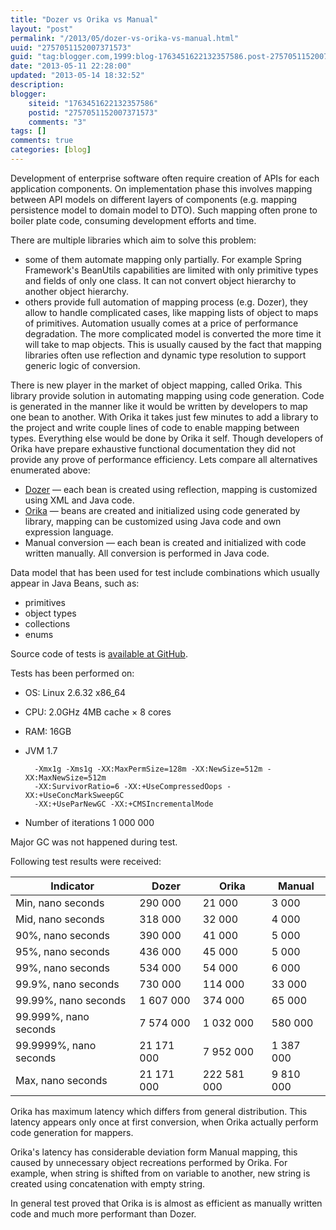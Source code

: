 ```yaml
---
title: "Dozer vs Orika vs Manual"
layout: "post"
permalink: "/2013/05/dozer-vs-orika-vs-manual.html"
uuid: "2757051152007371573"
guid: "tag:blogger.com,1999:blog-1763451622132357586.post-2757051152007371573"
date: "2013-05-11 22:28:00"
updated: "2013-05-14 18:32:52"
description: 
blogger:
    siteid: "1763451622132357586"
    postid: "2757051152007371573"
    comments: "3"
tags: []
comments: true
categories: [blog]
---
```


Development of enterprise software often require creation of APIs for each application components. On implementation phase this involves mapping between API models on different layers of components (e.g. mapping persistence model to domain model to DTO). Such mapping often prone to boiler plate code, consuming development efforts and time.

There are multiple libraries which aim to solve this problem:

* some of them automate mapping only partially. For example Spring Framework's BeanUtils capabilities are limited with only primitive types and fields of only one class. It can not convert object hierarchy to another object hierarchy.
* others provide full automation of mapping process (e.g. Dozer), they allow to handle complicated cases, like mapping lists of object to maps of primitives. Automation usually comes at a price of performance degradation. The more complicated model is converted the more time it will take to map objects. This is usually caused by the fact that mapping libraries often use reflection and dynamic type resolution to support generic logic of conversion.

There is new player in the market of object mapping, called Orika. This library provide solution in automating mapping using code generation. Code is generated in the manner like it would be written by developers to map one bean to another. With Orika it takes just few minutes to add a library to the project and write couple lines of code to enable mapping between types. Everything else would be done by Orika it self. Though developers of Orika have prepare exhaustive functional documentation they did not provide any prove of performance efficiency. Lets compare all alternatives enumerated above:

* <a href="http://dozer.sourceforge.net/">Dozer</a> — each bean is created using reflection, mapping is customized using XML and Java code.
* <a href="http://orika-mapper.github.io/orika-docs/index.html">Orika</a> — beans are created and initialized using code generated by library, mapping can be customized using Java code and own expression language.
* Manual conversion — each bean is created and initialized with code written manually. All conversion is performed in Java code.

Data model that has been used for test include combinations which usually appear in Java Beans, such as:

* primitives
* object types
* collections
* enums

Source code of tests is <a href="https://github.com/galak-fyyar/compare-java-converters" target="_blank">available at GitHub</a>.

Tests has been performed on:

* OS: Linux 2.6.32 x86_64
* CPU: 2.0GHz 4MB cache × 8 cores
* RAM: 16GB
* JVM 1.7

        -Xmx1g -Xms1g -XX:MaxPermSize=128m -XX:NewSize=512m -XX:MaxNewSize=512m
        -XX:SurvivorRatio=6 -XX:+UseCompressedOops -XX:+UseConcMarkSweepGC 
        -XX:+UseParNewGC -XX:+CMSIncrementalMode

* Number of iterations 1 000 000

Major GC was not happened during test.

Following test results were received:


| Indicator                 | Dozer        | Orika        | Manual         |
| ---------                 | -----        | -----        | -------        |
| Min, nano seconds         | 290 000      | 21 000       | 3 000          |
| Mid, nano seconds         | 318 000      | 32 000       | 4 000          |
| 90%, nano seconds         | 390 000      | 41 000       | 5 000          |
| 95%, nano seconds         | 436 000      | 45 000       | 5 000          |
| 99%, nano seconds         | 534 000      | 54 000       | 6 000          | 
| 99.9%, nano seconds       | 730 000      | 114 000      | 33 000         |
| 99.99%, nano seconds      | 1 607 000    | 374 000      | 65 000         |
| 99.999%, nano seconds     | 7 574 000    | 1 032 000    | 580 000        |
| 99.9999%, nano seconds    | 21 171 000   | 7 952 000    | 1 387 000      | 
| Max, nano seconds         | 21 171 000   | 222 581 000  | 9 810 000      |

Orika has maximum latency which differs from general distribution. This latency appears only once at first conversion, when Orika actually perform code generation for mappers.

Orika's latency has considerable deviation form Manual mapping, this caused by unnecessary object recreations performed by Orika. For example, when string is shifted from on variable to another, new string is created using concatenation with empty string. 

In general test proved that Orika is is almost as efficient as manually written code and much more performant than Dozer.
